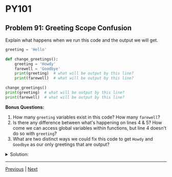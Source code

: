 # PY101
## Problem 91: Greeting Scope Confusion

Explain what happens when we run this code and the output we will get.

```python
greeting = 'Hello'
  
def change_greetings():
    greeting = 'Howdy'
    farewell = 'Goodbye'
    print(greeting)  # what will be output by this line?
    print(farewell)  # what will be output by this line?
  
change_greetings()
print(greeting)  # what will be output by this line?
print(farewell)  # what will be output by this line?
```

**Bonus Questions:**
1. How many `greeting` variables exist in this code? How many `farewell`?
2. Is there any difference between what's happening on lines 4 & 5? How come we can access global variables within functions, but line 4 doesn't do so with `greeting`?
3. What are two distinct ways we could fix this code to get `Howdy` and `Goodbye` as our only greetings that are output?

<details>
<summary>Solution:</summary>

Output:
```
Howdy
Goodbye
Hello
Traceback (most recent call last):
  File "script.py", line 11, in <module>
    print(farewell)
NameError: name 'farewell' is not defined
```

**Explanation:**

Both `greeting` and `farewell` within `change_greetings` are local variables. The assignment `greeting = 'Howdy'` creates a new local variable instead of modifying the global one. Nothing is being changed in the global scope.

**Bonus Answers:**

**Bonus 1**: Two `greeting` variables exist (one global, one local). One `farewell` variable exists (local only).

**Bonus 2**: No difference - both lines are **initializing** new local variables. When we use the assignment operator on a variable inside a function, Python assumes it's local unless we use `global`. Even though a global `greeting` exists, the assignment creates a new local variable that shadows it.

**Bonus 3**: 

Option 1: Using `global`:
```python
greeting = 'Hello'
  
def change_greetings():
    global greeting, farewell
    greeting = 'Howdy'
    farewell = 'Goodbye'
    print(greeting)
    print(farewell)
  
change_greetings()
print(greeting)
print(farewell)
```

Option 2: Using return values:
```python
greeting = 'Hello'
  
def change_greetings():
    greeting = 'Howdy'
    farewell = 'Goodbye'
    print(greeting)
    print(farewell)
    return greeting, farewell

greeting, farewell = change_greetings()  
print(greeting)
print(farewell)
```

</details>

---

[Previous](90.md) | [Next](92.md)

